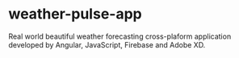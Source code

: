 # weather-pulse-app
 Real world beautiful weather forecasting cross-plaform application developed by Angular, JavaScript, Firebase and Adobe XD.
